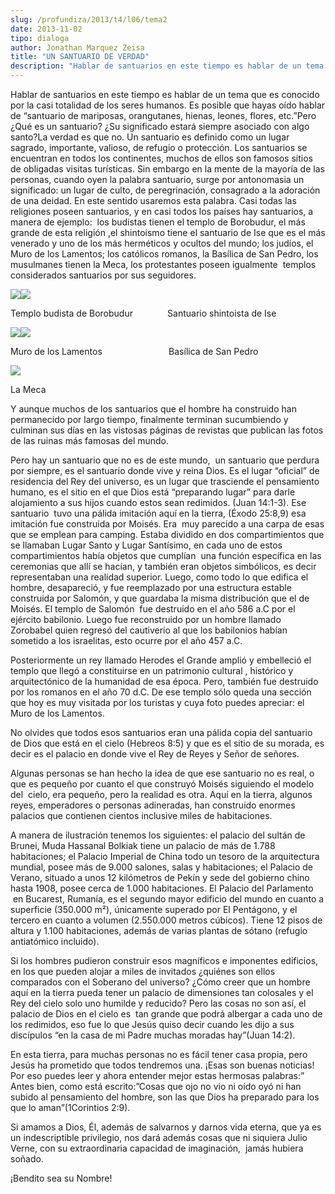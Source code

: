 ```yaml
---
slug: /profundiza/2013/t4/l06/tema2
date: 2013-11-02
tipo: dialoga
author: Jonathan Marquez Zeisa
title: "UN SANTUARIO DE VERDAD"
description: "Hablar de santuarios en este tiempo es hablar de un tema que es conocido por la  casi totalidad de los seres humanos. Es posible que hayas oído hablar de  “santuario de mariposas, orangutanes, hienas, leones, flores, etc.”Pero ¿Qué es  un santuario? ¿Su significado estará siem..."
---
```


Hablar de santuarios en este tiempo es hablar de un tema que es conocido por la casi totalidad de los seres humanos. Es posible que hayas oído hablar de “santuario de mariposas, orangutanes, hienas, leones, flores, etc.”Pero ¿Qué es un santuario? ¿Su significado estará siempre asociado con algo santo?La verdad es que no. Un santuario es definido como un lugar sagrado, importante, valioso, de refugio o protección. Los santuarios se encuentran en todos los continentes, muchos de ellos son famosos sitios de obligadas visitas turísticas. Sin embargo en la mente de la mayoría de las personas, cuando oyen la palabra santuario, surge por antonomasia un significado: un lugar de culto, de peregrinación, consagrado a la adoración de una deidad. En este sentido usaremos esta palabra. Casi todas las religiones poseen santuarios, y en casi todos los países hay santuarios, a manera de ejemplo:  los budistas tienen el templo de Borobudur, el más grande de esta religión ,el shintoismo tiene el santuario de Ise que es el más venerado y uno de los más herméticos y ocultos del mundo; los judíos, el Muro de los Lamentos; los católicos romanos, la Basílica de San Pedro, los musulmanes tienen la Meca, los protestantes poseen igualmente  templos considerados santuarios por sus seguidores.

![](http://esu.um.edu.mx/ESU-2013-t4-l05-dialoga-tema1-image1.jpeg)![](http://esu.um.edu.mx/ESU-2013-t4-l05-dialoga-tema1-image2.jpeg)

Templo budista de Borobudur              Santuario shintoista de Ise

![](http://esu.um.edu.mx/ESU-2013-t4-l05-dialoga-tema1-image3.jpeg)![](http://esu.um.edu.mx/ESU-2013-t4-l05-dialoga-tema1-image4.jpeg)

Muro de los Lamentos                           Basílica de San Pedro

![](http://esu.um.edu.mx/ESU-2013-t4-l05-dialoga-tema1-image5.jpeg)

La Meca

Y aunque muchos de los santuarios que el hombre ha construido han permanecido por largo tiempo, finalmente terminan sucumbiendo y culminan sus días en las vistosas páginas de revistas que publican las fotos de las ruinas más famosas del mundo.

Pero hay un santuario que no es de este mundo,  un santuario que perdura por siempre, es el santuario donde vive y reina Dios. Es el lugar “oficial” de residencia del Rey del universo, es un lugar que trasciende el pensamiento humano, es el sitio en el que Dios está “preparando lugar” para darle alojamiento a sus hijos cuando estos sean redimidos. (Juan 14:1-3). Ese santuario  tuvo una pálida imitación aquí en la tierra, (Éxodo 25:8,9) esa imitación fue construida por Moisés. Era  muy parecido a una carpa de esas que se emplean para camping. Estaba dividido en dos compartimientos que se llamaban Lugar Santo y Lugar Santísimo, en cada uno de estos compartimientos había objetos que cumplían  una función específica en las ceremonias que allí se hacían, y también eran objetos simbólicos, es decir representaban una realidad superior. Luego, como todo lo que edifica el hombre, desapareció, y fue reemplazado por una estructura estable construida por Salomón, y que guardaba la misma distribución que el de Moisés. El templo de Salomón  fue destruido en el año 586 a.C por el ejército babilonio. Luego fue reconstruido por un hombre llamado Zorobabel quien regresó del cautiverio al que los babilonios habían sometido a los israelitas, esto ocurre por el año 457 a.C.

Posteriormente un rey llamado Herodes el Grande amplió y embelleció el templo que llegó a constituirse en un patrimonio cultural , histórico y arquitectónico de la humanidad de esa época. Pero, también fue destruido por los romanos en el año 70 d.C. De ese templo sólo queda una sección que hoy es muy visitada por los turistas y cuya foto puedes apreciar: el Muro de los Lamentos.

No olvides que todos esos santuarios eran una pálida copia del santuario de Dios que está en el cielo (Hebreos 8:5) y que es el sitio de su morada, es decir es el palacio en donde vive el Rey de Reyes y Señor de señores.

Algunas personas se han hecho la idea de que ese santuario no es real, o que es pequeño por cuanto el que construyó Moisés siguiendo el modelo del  cielo, era pequeño, pero la realidad es otra. Aquí en la tierra, algunos reyes, emperadores o personas adineradas, han construido enormes palacios que contienen cientos inclusive miles de habitaciones.

A manera de ilustración tenemos los siguientes: el palacio del sultán de Brunei, Muda Hassanal Bolkiak tiene un palacio de más de 1.788 habitaciones; el Palacio Imperial de China todo un tesoro de la arquitectura mundial, posee más de 9.000 salones, salas y habitaciones; el Palacio de Verano, situado a unos 12 kilómetros de Pekín y sede del gobierno chino hasta 1908, posee cerca de 1.000 habitaciones. El Palacio del Parlamento  en Bucarest, Rumanía, es el segundo mayor edificio del mundo en cuanto a superficie (350.000 m²), únicamente superado por El Pentágono, y el tercero en cuanto a volumen (2.550.000 metros cúbicos). Tiene 12 pisos de altura y 1.100 habitaciones, además de varias plantas de sótano (refugio antiatómico incluido).

Si los hombres pudieron construir esos magníficos e imponentes edificios, en los que pueden alojar a miles de invitados ¿quiénes son ellos comparados con el Soberano del universo? ¿Cómo creer que un hombre aquí en la tierra pueda tener un palacio de dimensiones tan colosales y el Rey del cielo solo uno humilde y reducido? Pero las cosas no son así, el palacio de Dios en el cielo es  tan grande que podrá albergar a cada uno de los redimidos, eso fue lo que Jesús quiso decir cuando les dijo a sus discípulos “en la casa de mi Padre muchas moradas hay”(Juan 14:2).

En esta tierra, para muchas personas no es fácil tener casa propia, pero Jesús ha prometido que todos tendremos una. ¡Esas son buenas noticias! Por eso puedes leer y ahora entender mejor estas hermosas palabras:” Antes bien, como está escrito:”Cosas que ojo no vio ni oído oyó ni han subido al pensamiento del hombre, son las que Dios ha preparado para los que lo aman”(1Corintios 2:9).

Si amamos a Dios, Él, además de salvarnos y darnos vida eterna, que ya es un indescriptible privilegio, nos dará además cosas que ni siquiera Julio Verne, con su extraordinaria capacidad de imaginación,  jamás hubiera soñado.

¡Bendito sea su Nombre!
